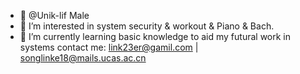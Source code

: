 - 👋 @Unik-lif Male
- 👀 I’m interested in system security & workout & Piano & Bach.
- 🌱 I’m currently learning basic knowledge to aid my futural work in systems
contact me: link23er@gamil.com | songlinke18@mails.ucas.ac.cn
<!---
Unik-lif/Unik-lif is a ✨ special ✨ repository because its `README.md` (this file) appears on your GitHub profile.
You can click the Preview link to take a look at your changes.
--->
